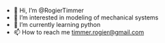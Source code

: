 - 👋 Hi, I’m @RogierTimmer
- 👀 I’m interested in modeling of mechanical systems
- 🌱 I’m currently learning python
- 📫 How to reach me timmer.rogier@gmail.com

